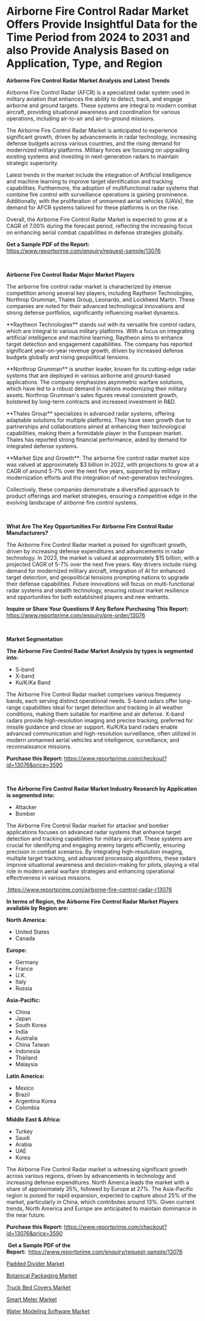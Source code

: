 <p><h1>Airborne Fire Control Radar Market Offers Provide Insightful Data for the Time Period from 2024 to 2031 and also Provide Analysis Based on Application, Type, and Region</h1></p><p><strong>Airborne Fire Control Radar Market Analysis and Latest Trends</strong></p>
<p><p>Airborne Fire Control Radar (AFCR) is a specialized radar system used in military aviation that enhances the ability to detect, track, and engage airborne and ground targets. These systems are integral to modern combat aircraft, providing situational awareness and coordination for various operations, including air-to-air and air-to-ground missions.</p><p>The Airborne Fire Control Radar Market is anticipated to experience significant growth, driven by advancements in radar technology, increasing defense budgets across various countries, and the rising demand for modernized military platforms. Military forces are focusing on upgrading existing systems and investing in next-generation radars to maintain strategic superiority. </p><p>Latest trends in the market include the integration of Artificial Intelligence and machine learning to improve target identification and tracking capabilities. Furthermore, the adoption of multifunctional radar systems that combine fire control with surveillance operations is gaining prominence. Additionally, with the proliferation of unmanned aerial vehicles (UAVs), the demand for AFCR systems tailored for these platforms is on the rise. </p><p>Overall, the Airborne Fire Control Radar Market is expected to grow at a CAGR of 7.00% during the forecast period, reflecting the increasing focus on enhancing aerial combat capabilities in defense strategies globally.</p></p>
<p><strong>Get a Sample PDF of the Report:&nbsp;</strong> <a href="https://www.reportprime.com/enquiry/request-sample/13076">https://www.reportprime.com/enquiry/request-sample/13076</a></p>
<p>&nbsp;</p>
<p><strong>Airborne Fire Control Radar Major Market Players</strong></p>
<p><p>The airborne fire control radar market is characterized by intense competition among several key players, including Raytheon Technologies, Northrop Grumman, Thales Group, Leonardo, and Lockheed Martin. These companies are noted for their advanced technological innovations and strong defense portfolios, significantly influencing market dynamics.</p><p>**Raytheon Technologies** stands out with its versatile fire control radars, which are integral to various military platforms. With a focus on integrating artificial intelligence and machine learning, Raytheon aims to enhance target detection and engagement capabilities. The company has reported significant year-on-year revenue growth, driven by increased defense budgets globally and rising geopolitical tensions.</p><p>**Northrop Grumman** is another leader, known for its cutting-edge radar systems that are deployed in various airborne and ground-based applications. The company emphasizes asymmetric warfare solutions, which have led to a robust demand in nations modernizing their military assets. Northrop Grumman's sales figures reveal consistent growth, bolstered by long-term contracts and increased investment in R&D.</p><p>**Thales Group** specializes in advanced radar systems, offering adaptable solutions for multiple platforms. They have seen growth due to partnerships and collaborations aimed at enhancing their technological capabilities, making them a formidable player in the European market. Thales has reported strong financial performance, aided by demand for integrated defense systems.</p><p>**Market Size and Growth**: The airborne fire control radar market size was valued at approximately $3 billion in 2022, with projections to grow at a CAGR of around 5-7% over the next five years, supported by military modernization efforts and the integration of next-generation technologies.</p><p>Collectively, these companies demonstrate a diversified approach to product offerings and market strategies, ensuring a competitive edge in the evolving landscape of airborne fire control systems.</p></p>
<p>&nbsp;</p>
<p><strong>What Are The Key Opportunities For Airborne Fire Control Radar Manufacturers?</strong></p>
<p><p>The Airborne Fire Control Radar market is poised for significant growth, driven by increasing defense expenditures and advancements in radar technology. In 2023, the market is valued at approximately $15 billion, with a projected CAGR of 5-7% over the next five years. Key drivers include rising demand for modernized military aircraft, integration of AI for enhanced target detection, and geopolitical tensions prompting nations to upgrade their defense capabilities. Future innovations will focus on multi-functional radar systems and stealth technology, ensuring robust market resilience and opportunities for both established players and new entrants.</p></p>
<p><strong>Inquire or Share Your Questions If Any Before Purchasing This Report:</strong> <a href="https://www.reportprime.com/enquiry/pre-order/13076">https://www.reportprime.com/enquiry/pre-order/13076</a></p>
<p>&nbsp;</p>
<p><strong>Market Segmentation</strong></p>
<p><strong>The Airborne Fire Control Radar Market Analysis by types is segmented into:</strong></p>
<p><ul><li>S-band</li><li>X-band</li><li>Ku/K/Ka Band</li></ul></p>
<p><p>The Airborne Fire Control Radar market comprises various frequency bands, each serving distinct operational needs. S-band radars offer long-range capabilities ideal for target detection and tracking in all weather conditions, making them suitable for maritime and air defense. X-band radars provide high-resolution imaging and precise tracking, preferred for missile guidance and close air support. Ku/K/Ka band radars enable advanced communication and high-resolution surveillance, often utilized in modern unmanned aerial vehicles and intelligence, surveillance, and reconnaissance missions.</p></p>
<p><strong>Purchase this Report:&nbsp;</strong><a href="https://www.reportprime.com/checkout?id=13076&price=3590">https://www.reportprime.com/checkout?id=13076&price=3590</a></p>
<p>&nbsp;</p>
<p><strong>The Airborne Fire Control Radar Market Industry Research by Application is segmented into:</strong></p>
<p><ul><li>Attacker</li><li>Bomber</li></ul></p>
<p><p>The Airborne Fire Control Radar market for attacker and bomber applications focuses on advanced radar systems that enhance target detection and tracking capabilities for military aircraft. These systems are crucial for identifying and engaging enemy targets efficiently, ensuring precision in combat scenarios. By integrating high-resolution imaging, multiple target tracking, and advanced processing algorithms, these radars improve situational awareness and decision-making for pilots, playing a vital role in modern aerial warfare strategies and enhancing operational effectiveness in various missions.</p></p>
<p><a href="https://www.reportprime.com/airborne-fire-control-radar-r13076">&nbsp;https://www.reportprime.com/airborne-fire-control-radar-r13076</a></p>
<p><strong>In terms of Region, the Airborne Fire Control Radar Market Players available by Region are:</strong></p>
<p>
    <p> <strong> North America: </strong>
        <ul>
            <li>United States</li>
            <li>Canada</li>
        </ul>
        </p> 
    <p> <strong> Europe: </strong>
        <ul>
            <li>Germany</li>
            <li>France</li>
            <li>U.K.</li>
            <li>Italy</li>
            <li>Russia</li>
        </ul>
        </p> 
    <p> <strong> Asia-Pacific: </strong>
        <ul>
            <li>China</li>
            <li>Japan</li>
            <li>South Korea</li>
            <li>India</li>
            <li>Australia</li>
            <li>China Taiwan</li>
            <li>Indonesia</li>
            <li>Thailand</li>
            <li>Malaysia</li>
        </ul>
        </p> 
    <p> <strong> Latin America: </strong>
        <ul>
            <li>Mexico</li>
            <li>Brazil</li>
            <li>Argentina Korea</li>
            <li>Colombia</li>
        </ul>
        </p> 
    <p> <strong> Middle East & Africa: </strong>
        <ul>
            <li>Turkey</li>
            <li>Saudi</li>
            <li>Arabia</li>
            <li>UAE</li>
            <li>Korea</li>
        </ul>
    </p>
    </p>
<p><p>The Airborne Fire Control Radar market is witnessing significant growth across various regions, driven by advancements in technology and increasing defense expenditures. North America leads the market with a share of approximately 35%, followed by Europe at 27%. The Asia-Pacific region is poised for rapid expansion, expected to capture about 25% of the market, particularly in China, which contributes around 13%. Given current trends, North America and Europe are anticipated to maintain dominance in the near future.</p></p>
<p><strong>Purchase this Report: </strong><a href="https://www.reportprime.com/checkout?id=13076&price=3590">https://www.reportprime.com/checkout?id=13076&price=3590</a></p>
<p>&nbsp;<strong>Get a Sample PDF of the Report:&nbsp;&nbsp;</strong><a href="https://www.reportprime.com/enquiry/request-sample/13076">https://www.reportprime.com/enquiry/request-sample/13076</a></p>
<p><strong></strong></p>
<p><p><a href="https://issuu.com/reportprime-2/docs/padded-divider-market-size-2030.ppt_7e5d25c42420b5">Padded Divider Market</a></p><p><a href="https://issuu.com/reportprime-2/docs/botanical-packaging-market-size-203_a8c1b0716b071f">Botanical Packaging Market</a></p><p><a href="https://www.linkedin.com/pulse/truck-bed-covers-market-size-growth-trends-statistics-ylibe?trackingId=lOXLi34nTUyD2tZmt9yZPw%3D%3D">Truck Bed Covers Market</a></p><p><a href="https://github.com/wwwkeltoum/Market-Research-Report-List-4/blob/main/smart-meter-market.md">Smart Meter Market</a></p><p><a href="https://medium.com/@madw10245644/what-is-driving-the-global-water-modeling-software-market-08fcb6e412f1">Water Modeling Software Market</a></p></p>